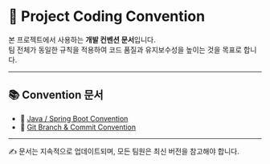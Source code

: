 # 🚀 Project Coding Convention

본 프로젝트에서 사용하는 **개발 컨벤션 문서**입니다.  
팀 전체가 동일한 규칙을 적용하여 코드 품질과 유지보수성을 높이는 것을 목표로 합니다.

---

## 📚 Convention 문서

- 📘 [Java / Spring Boot Convention](convention/java.md)
- 🌿 [Git Branch & Commit Convention](convention/git.md)

---

✍️ 문서는 지속적으로 업데이트되며, 모든 팀원은 최신 버전을 참고해야 합니다.